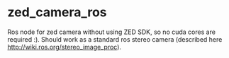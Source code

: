 # zed_camera_ros
Ros node for zed camera without using ZED SDK, so no cuda cores are required :). Should work as a standard ros stereo camera (described here http://wiki.ros.org/stereo_image_proc).
